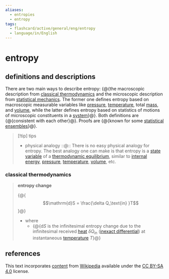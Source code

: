 ```yaml
---
aliases:
  - entropies
  - entropy
tags:
  - flashcard/active/general/eng/entropy
  - language/in/English
---
```


# entropy

## definitions and descriptions

There are two main ways to describe entropy: {@{the macroscopic description from [classical thermodynamics](thermodynamics.md#classical%20thermodynamics) and the microscopic description from [statistical mechanics](statistical%20mechanics.md). The former one defines entropy based on macroscopic measurable variables like [pressure](pressure.md), [temperature](temperature.md), total [mass](mass.md), and [volume](volume.md), while the latter defines entropy based on statistics of motions of microscopic constituents in a [system](thermodynamic%20system.md)}@}. Both definitions are {@{consistent with each other}@}. Proofs are {@{known for some [statistical ensembles](ensemble%20(mathematical%20physics).md)}@}. <!--SR:!2027-04-13,730,250!2029-06-27,1411,290!2025-11-12,66,335-->

> [!tip] tips
>
> - physical analogy ::@:: There is no easy physical analogy for entropy. The best analogy one can make is that entropy is a [state variable](state%20variable.md) of a [thermodynamic equilibrium](thermodynamic%20equilibrium.md), similar to [internal energy](internal%20energy.md), [pressure](pressure.md), [temperature](temperature.md), [volume](volume.md), etc. <!--SR:!2028-05-12,1177,310!2029-05-27,1496,363-->

### classical thermodynamics

> __entropy change__
>
> {@{$$\mathrm{d}S = \frac{\delta Q_\text{in} }T$$}@}
>
> - where
>   - {@{$\mathrm{d}S$ is the infinitesimal entropy change due to the infinitesimal received [heat](heat.md) $\delta Q_\text{in}$ ([inexact differential](inexact%20differential.md)) at instantaneous [temperature](temperature.md) $T$}@} <!--SR:!2028-08-07,1233,310!2026-02-06,411,310-->

## references

This text incorporates [content](https://en.wikipedia.org/wiki/entropy) from [Wikipedia](Wikipedia.md) available under the [CC BY-SA 4.0](https://creativecommons.org/licenses/by-sa/4.0/) license.
